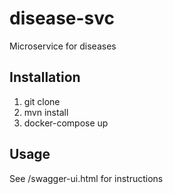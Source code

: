 # disease-svc
Microservice for diseases
## Installation
1. git clone
2. mvn install
3. docker-compose up
## Usage
See /swagger-ui.html for instructions